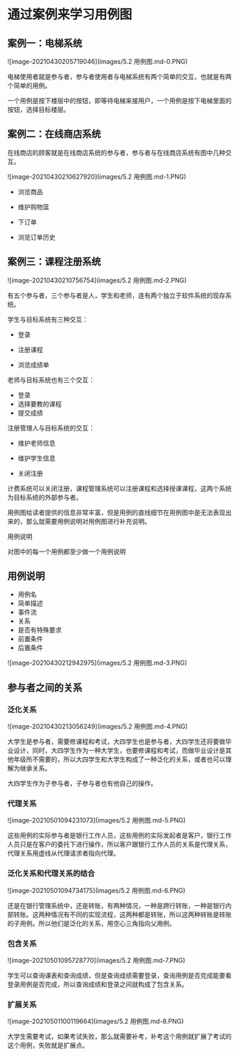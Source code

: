 # 通过案例来学习用例图

## 案例一：电梯系统

![image-20210430205719046](images/5.2 用例图.md-0.PNG)

电梯使用者就是参与者，参与者使用者与电梯系统有两个简单的交互，也就是有两个简单的用例。

一个用例是按下楼层中的按钮，即等待电梯来接用户，一个用例是按下电梯里面的按钮，选择目标楼层。



## 案例二：在线商店系统

在线商店的顾客就是在线商店系统的参与者，参与者与在线商店系统有图中几种交互。

![image-20210430210627920](images/5.2 用例图.md-1.PNG)

- 浏览商品

- 维护购物篮

- 下订单

- 浏览订单历史



## 案例三：课程注册系统

![image-20210430210756754](images/5.2 用例图.md-2.PNG)

有五个参与者，三个参与者是人，学生和老师，连有两个独立于软件系统的现存系统。

学生与目标系统有三种交互：

- 登录

- 注册课程

- 浏览成绩单

老师与目标系统也有三个交互：

- 登录
- 选择要教的课程
- 提交成绩

注册管理人与目标系统的交互：

- 维护老师信息

- 维护学生信息

- 关闭注册

计费系统可以关闭注册，课程管理系统可以注册课程和选择授课课程，这两个系统为目标系统的外部参与者。

用例图给读者提供的信息非常丰富，但是用例的直线细节在用例图中是无法表现出来的，那么就需要用例说明对用例图进行补充说明。

用例说明

对图中的每一个用例都至少做一个用例说明

## 用例说明

- 用例名
- 简单描述
- 事件流
- 关系
- 是否有特殊要求
- 前置条件
- 后置条件

![image-20210430212942975](images/5.2 用例图.md-3.PNG)



## 参与者之间的关系

### 泛化关系

![image-20210430213056249](images/5.2 用例图.md-4.PNG)

大学生是参与者，需要修课程和考试，大四学生也是参与者，大四学生还将要做毕业设计，同时，大四学生作为一种大学生，也要修课程和考试，而做毕业设计是其他年级所不需要的，所以大四学生和大学生构成了一种泛化的关系，或者也可以理解为继承关系。

大四学生作为子参与者，子参与者也有他自己的操作。

### 代理关系

![image-20210501094231073](images/5.2 用例图.md-5.PNG)

这些用例的实际参与者是银行工作人员，这些用例的实际发起者是客户，银行工作人员只是在客户的委托下进行操作，所以客户跟银行工作人员的关系是代理关系，代理关系用虚线从代理请求者指向代理。

### 泛化关系和代理关系的结合

![image-20210501094734175](images/5.2 用例图.md-6.PNG)

还是在银行管理系统中，还是转账，有两种情况，一种是跨行转账，一种是银行内部转账。这两种情况有不同的实现流程，这两种都是转账，所以这两种转账是转账的子用例。所以他们是泛化的关系，用空心三角指向父用例。

### 包含关系

![image-20210501095728770](images/5.2 用例图.md-7.PNG)

学生可以查询课表和查询成绩，但是查询成绩需要登录，查询用例是否完成能要看登录用例是否完成，所以查询成绩和登录之间就构成了包含关系。

### 扩展关系

![image-20210501100119664](images/5.2 用例图.md-8.PNG)

大学生需要考试，如果考试失败，那么就需要补考，补考这个用例就扩展了考试的这个用例，失败就是扩展点。